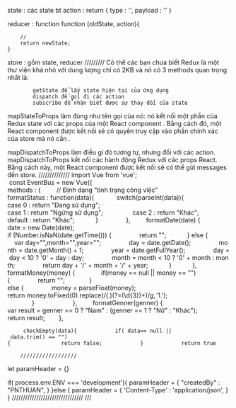 state : các state bt
action : 
        return {
            type : '',
            payload : ''
        }
    
reducer : function 
    function (oldState, action){

        //
        return newState;
    }

store : gồm state, reducer
/////////
Có thể các bạn chưa biết Redux là một thư viện khá nhỏ với dung lượng chỉ có 2KB và nó có 3 methods quan trọng nhất là:

            getState để lấy state hiện tại của ứng dụng
            dispatch để gửi đi các action
            subscribe để nhận biết được sự thay đổi của state

mapStateToProps làm đúng như tên gọi của nó: nó kết nối một phần của Redux state với các props của một React component . Bằng cách đó, một React component được kết nối sẽ có quyền truy cập vào phần chính xác của store mà nó cần .

mapDispatchToProps làm điều gì đó tương tự, nhưng đối với các action. 
mapDispatchToProps kết nối các hành động Redux với các props React. Bằng cách này, một React component được kết nối sẽ có thể gửi messages đến store.
//////////////
import Vue from 'vue';
 const EventBus = new Vue({     
    methods : {         // Định dạng "tình trạng công việc"        
    formatStatus : function(data){            
        switch(parseInt(data)){                
            case 0 : return "Đang sử dụng";                
            case 1 : return "Ngừng sử dụng";                
            case 2 : return "Khác";                
            default : return "Khác";            }                },       
     formatDate(date) {            
        date = new Date(date);            
        if (Number.isNaN(date.getTime())) {                return "";            } else {                var day="",month="",year="";                day = date.getDate();                month = date.getMonth() + 1;                year = date.getFullYear();                day = day < 10 ? '0' + day : day;                month = month < 10 ? '0' + month : month;                return day + '/' + month + '/' + year;            }            },        
    formatMoney(money) {              
        if(money == null || money == "")
        {                return "";              }
        else {                money = parseFloat(money);                
        return money.toFixed(0).replace(/(.)(?=(\d{3})+$)/g, '$1.');
                      }                      },        
    formatGenner(genner) {                      
        var result = genner == 0 ? "Nam" : (genner == 1 ? "Nữ" : "Khác");              
        return result;        },       
        
         checkEmpty(data){            if( data== null || data.trim() == ""){                return false;            }            return true        }     } });export default EventBus;

        //////////////////


let paramHeader = {}

if( process.env.ENV === 'development'){
    paramHeader = {
        "createdBy" : "PNTHUAN",
    }
}else {
    paramHeader = {
        'Content-Type' : 'application/json',
    }
}
////////////////////////////////
/// 